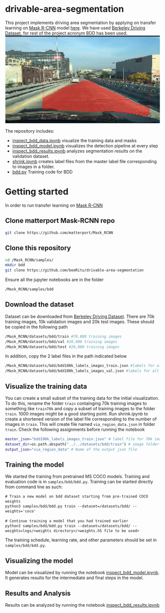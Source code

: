 # drivable-area-segmentation
This project implements driving area segmentation by applying on transfer learning on [Mask R-CNN](https://arxiv.org/abs/1703.06870) model [here](https://github.com/matterport/Mask_RCNN). We have used [Berkeley Driving Dataset](http://bdd-data.berkeley.edu/), for rest of the project acronym BDD has been used. 
![Instance Segmentation Sample](assets/DrivableArea.JPG)

The repository includes:
* [inspect_bdd_data.ipynb](inspect_bdd_data.ipynb) visualize the training data and masks
* [inspect_bdd_model.ipynb](inspect_bdd_model.ipynb) visualizes the detection pipeline at every step
* [inspect_bdd_results.ipynb](inspect_bdd_results.ipynb) analyzes segmentation results on the validation dataset.
* [shrink.ipynb](shrink.ipynb) creates label files from the master label file corresponding to images in a folder. 
* [bdd.py](bdd.py) Training code for BDD 
# Getting started 
In order to run transfer learning on [Mask R-CNN](https://arxiv.org/abs/1703.06870) 
## Clone matterport Mask-RCNN repo
```bash
git clone https://github.com/matterport/Mask_RCNN
```
## Clone this repository 
```bash
cd /Mask_RCNN/samples/
mkdir bdd
git clone https://github.com/beeRitu/drivable-area-segmentation
```
Ensure all the jupyter notebooks are in the folder 
```bash
/Mask_RCNN/samples/bdd
```
## Download the dataset
Dataset can be downloaded from [Berkeley Driving Dataset](http://bdd-data.berkeley.edu/). There are 70k training images, 10k validation images and 20k test images. These should be copied in the following path 
```bash
/Mask_RCNN/datasets/bdd/train #70,000 training images
/Mask_RCNN/datasets/bdd/val #10,000 training images
/Mask_RCNN/datasets/bdd/test #20,000 training images
```
In addition, copy the 2 label files in the path indicated below
```bash
/Mask_RCNN/datasets/bdd/bdd100k_labels_images_train.json #labels for all 70,000 training images
/Mask_RCNN/datasets/bdd/bdd100k_labels_images_val.json #labels for all 10,000 validation images
```
## Visualize the training data 
You can create a small subset of the training data for the initial visualization. To do this, rename the folder `train` containging 70k training images to something like `train70k` and copy a subset of training images to the folder `train`. 1000 images might be a good starting point. Run shrink.ipynb to create a shortened version of the label file corresponding to the number of images in `train`. This will create file named `via_region_data.json` in folder `train`. Check the following assignments before running the notebook
```bash
master_json="bdd100k_labels_images_train.json" # label file for 70k images in /Mask_RCNN/datasets/bdd/
dataset_dir=os.path.abspath("../../datasets/bdd/train") # image folder where json file will be created
output_json="via_region_data" # Name of the output json file 
```
## Training the model 
We started the training from pretrained MS COCO models. Training and evaluation code is in `samples/bdd/bdd.py`. Training can be started directly from command line as such:
```
# Train a new model on bdd dataset starting from pre-trained COCO weights
python3 samples/bdd/bdd.py train --dataset=/datasets/bdd/ --weights='coco'

# Continue training a model that you had trained earlier
python3 samples/bdd/bdd.py train --dataset=/datasets/bdd/ --weights=logs/<weights directory>/<weights.h5 file to be used>

```
The training schedule, learning rate, and other parameters should be set in `samples/bdd/bdd.py`.
## Visualizing the model
Model can be visualized by running the notebook [inspect_bdd_model.ipynb](inspect_bdd_model.ipynb). It generates results for the intermediate and final steps in the model.
## Results and Analysis 
Results can be analyzed by running the notebook [inspect_bdd_results.ipynb](inspect_bdd_results.ipynb)

